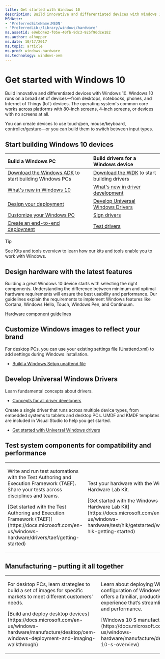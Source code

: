 ```yaml
---
title: Get started with Windows 10
description: Build innovative and differentiated devices with Windows 10.
MSHAttr:
- 'PreferredSiteName:MSDN'
- 'PreferredLib:/library/windows/hardware'
ms.assetid: e9ebd4e2-f05e-40fb-9dc3-925f96dce182
ms.author: alhopper
ms.date: 10/17/2017
ms.topic: article
ms.prod: windows-hardware
ms.technology: windows-oem
---
```

# Get started with Windows 10

Build innovative and differentiated devices with Windows 10. Windows 10 runs on a broad set of devices—from desktops, notebooks, phones, and Internet of Things (IoT) devices. The operating system's common core works across platforms with 80-inch screens, 4-inch screens, or devices with no screens at all.

You can create devices to use touch/pen, mouse/keyboard, controller/gesture—or you can build them to switch between input types.

## Start building Windows 10 devices

| **Build a Windows PC**                                    | **Build drivers for a Windows device**                    |
|:----------------------------------------------------------|:----------------------------------------------------------|
| [Download the Windows ADK](adk-install.md) to start building Windows PCs   | [Download the WDK](https://developer.microsoft.com/en-us/windows/hardware/windows-driver-kit) to start building drivers               |
| [What's new in Windows 10](what-s-new-in-windows.md)      | [What's new in driver development](https://docs.microsoft.com/en-us/windows-hardware/drivers/what-s-new-in-driver-development)                      |
| [Design your deployment](https://docs.microsoft.com/en-us/windows-hardware/design/) | [Develop Universal Windows Drivers](https://docs.microsoft.com/en-us/windows-hardware/drivers/develop/getting-started-with-universal-drivers) |
| [Customize your Windows PC](https://docs.microsoft.com/en-us/windows-hardware/customize/) | [Sign drivers](https://docs.microsoft.com/en-us/windows-hardware/drivers/install/driver-signing) |
| [Create an end-to-end deployment](https://docs.microsoft.com/en-us/windows-hardware/manufacture/desktop/oem-windows-deployment-and-imaging-walkthrough) | [Test drivers](https://docs.microsoft.com/en-us/windows-hardware/drivers/develop/testing-a-driver) |

> [!Tip]
> See [Kits and tools overview](kits-and-tools-overview.md) to learn how our kits and tools enable you to work with Windows.

## Design hardware with the latest features

Building a great Windows 10 device starts with selecting the right components. Understanding the difference between minimum and optimal hardware requirements will ensure the best usability and performance. Our guidelines explain the requirements to implement Windows features like Cortana, Windows Hello, Touch, Windows Pen, and Continuum.

[Hardware component guidelines](https://docs.microsoft.com/en-us/windows-hardware/design/component-guidelines/components)

## Customize Windows images to reflect your brand

For desktop PCs, you can use your existing settings file (Unattend.xml) to add settings during Windows installation.

* [Build a Windows Setup unattend file](https://docs.microsoft.com/en-us/windows-hardware/manufacture/desktop/update-windows-settings-and-scripts-create-your-own-answer-file-sxs)

## Develop Universal Windows Drivers

Learn fundamental concepts about drivers.

* [Concepts for all driver developers](https://docs.microsoft.com/en-us/windows-hardware/drivers/gettingstarted/concepts-and-knowledge-for-all-driver-developers)

Create a single driver that runs across multiple device types, from embedded systems to tablets and desktop PCs. UMDF and KMDF templates are included in Visual Studio to help you get started.

* [Get started with Universal Windows drivers](https://docs.microsoft.com/en-us/windows-hardware/drivers/develop/getting-started-with-universal-drivers)

## Test system components for compatibility and performance

<table>
<colgroup>
<col width="33%" />
<col width="33%" />
<col width="33%" />
</colgroup>
<tbody>
<tr class="odd">
<td><p>Write and run test automations with the Test Authoring and Execution Framework (TAEF). Share your tests across disciplines and teams.</p>
<p>[Get started with the Test Authoring and Execution Framework (TAEF)](https://docs.microsoft.com/en-us/windows-hardware/drivers/taef/getting-started)</p></td>
<td><p>Test your hardware with the Windows Hardware Lab Kit.</p>
<p>[Get started with the Windows Hardware Lab Kit](https://docs.microsoft.com/en-us/windows-hardware/test/hlk/getstarted/windows-hlk-getting-started)</p></td>
<td><p>Analyze system and application performance using the Windows Performance Toolkit.</p>
<p>[Get started with the Windows Performance step-by-step guides](https://docs.microsoft.com/en-us/windows-hardware/test/wpt/windows-performance-step-by-step-guides)</p></td>
</tr>
</tbody>
</table>

## <a href="" id="manufacturing---putting-it-all-together"></a>Manufacturing – putting it all together

<table>
<colgroup>
<col width="25%" />
<col width="25%" />
<col width="25%" />
<col width="25%" />
</colgroup>
<tbody>
<tr class="odd">
<td><p>For desktop PCs, learn strategies to build a set of images for specific markets to meet different customers' needs.</p>
<p>[Build and deploy desktop devices](https://docs.microsoft.com/en-us/windows-hardware/manufacture/desktop/oem-windows-deployment-and-imaging-walkthrough)</p></td>
<td><p>Learn about deploying Windows 10 S, a configuration of Windows 10 Pro that offers a familiar, productive Windows experience that’s streamlined for security and performance.</p>
<p>[Windows 10 S manufacturing overview](https://docs.microsoft.com/en-us/windows-hardware/manufacture/desktop/windows-10-s-overview)</p>
</td>
<td><p>Build IoT Core devices, applying apps, drivers, and settings to new devices.</p>
<p>[Build and deploy IoT Core devices](https://docs.microsoft.com/en-us/windows-hardware/manufacture/iot/iot-core-manufacturing-guide)</p></td>
<td><p>OEMs and ODMs can build and test mobile devices and drivers.</p>
<p>[Build and deploy phones](https://docs.microsoft.com/en-us/windows-hardware/manufacture/mobile/mobile-deployment-and-imaging)</p></td>
</tr>
</tbody>
</table>
